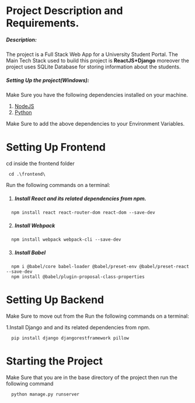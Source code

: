 # Project Description and Requirements.

##### Description:
The project is a Full Stack Web App for a University Student Portal.
The Main Tech Stack used to build this project is **ReactJS+Django** moreover the project uses SQLite Database for storing information about the students.

##### Setting Up the project(Windows):
Make Sure you have the following dependencies installed on your machine.
 1. [NodeJS](https://nodejs.org/en/download/)
 2. [Python](https://www.python.org/downloads/)

Make Sure to add the above dependencies to your Environment Variables.

# Setting Up Frontend
 cd inside the frontend folder
 ```
  cd .\frontend\
 ```

Run the following commands on a terminal:
1. ##### Install React and its related dependencies from npm.
```
  npm install react react-router-dom react-dom --save-dev
```
2. ##### Install Webpack
```
  npm install webpack webpack-cli --save-dev
```
3. ##### Install Babel
```
  npm i @babel/core babel-loader @babel/preset-env @babel/preset-react  --save-dev
  npm install @babel/plugin-proposal-class-properties
```

# Setting Up Backend
 Make Sure to move out from the 
Run the following commands on a terminal:

1.Install Django and and its related dependencies from npm.
```
  pip install django djangorestframework pillow
```
# Starting the Project 
Make Sure that you are in the base directory of the project then run the following command
```
  python manage.py runserver 
```
